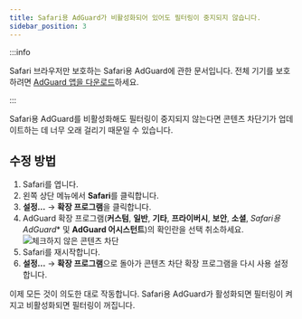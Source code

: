 ```yaml
---
title: Safari용 AdGuard가 비활성화되어 있어도 필터링이 중지되지 않습니다.
sidebar_position: 3
---
```


:::info

Safari 브라우저만 보호하는 Safari용 AdGuard에 관한 문서입니다. 전체 기기를 보호하려면 [AdGuard 앱을 다운로드](https://agrd.io/download-kb-adblock)하세요.

:::

Safari용 AdGuard를 비활성화해도 필터링이 중지되지 않는다면 콘텐츠 차단기가 업데이트하는 데 너무 오래 걸리기 때문일 수 있습니다.

## 수정 방법

1. Safari를 엽니다.
2. 왼쪽 상단 메뉴에서 **Safari**를 클릭합니다.
3. **설정…** → **확장 프로그램**을 클릭합니다.
4. AdGuard 확장 프로그램(**커스텀**, **일반**, **기타**, **프라이버시**, **보안**, **소셜**, _Safari용 AdGuard_\* 및 **AdGuard 어시스턴트**)의 확인란을 선택 취소하세요.
    ![체크하지 않은 콘텐츠 차단](https://cdn.adtidy.org/content/Kb/ad_blocker/safari/adg-safari-unchecked-cbs.png)
5. Safari를 재시작합니다.
6. **설정...** → **확장 프로그램**으로 돌아가 콘텐츠 차단 확장 프로그램을 다시 사용 설정합니다.

이제 모든 것이 의도한 대로 작동합니다. Safari용 AdGuard가 활성화되면 필터링이 켜지고 비활성화되면 필터링이 꺼집니다.
